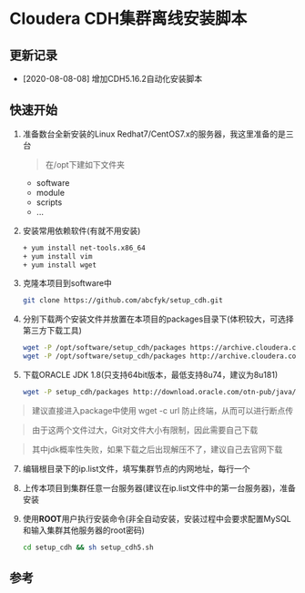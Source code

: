 # Cloudera CDH集群离线安装脚本

## 更新记录
- [2020-08-08-08] 增加CDH5.16.2自动化安装脚本

## 快速开始

1. 准备数台全新安装的Linux Redhat7/CentOS7.x的服务器，我这里准备的是三台

    > 在/opt下建如下文件夹
    * software
    * module
    * scripts
    * ...

2. 安装常用依赖软件(有就不用安装)

    ```bash
    + yum install net-tools.x86_64
    + yum install vim
    + yum install wget
    ```

3. 克隆本项目到software中

    ```bash
    git clone https://github.com/abcfyk/setup_cdh.git
    ```

4. 分别下载两个安装文件并放置在本项目的packages目录下(体积较大，可选择第三方下载工具)

    ```bash
    wget -P /opt/software/setup_cdh/packages https://archive.cloudera.com/cm5/redhat/7/x86_64/cm/5.16.2/RPMS/x86_64/cloudera-manager-daemons-5.16.2-1.cm5162.p0.7.el7.x86_64.rpm
    wget -P /opt/software/setup_cdh/packages http://archive.cloudera.com/cdh5/parcels/latest/CDH-5.16.2-1.cdh5.16.2.p0.8-el7.parcel 
    ```
5. 下载ORACLE JDK 1.8(只支持64bit版本，最低支持8u74，建议为8u181)

    ```bash
    wget -P setup_cdh/packages http://download.oracle.com/otn-pub/java/jdk/8u181-b13/96a7b8442fe848ef90c96a2fad6ed6d1/jdk-8u181-linux-x64.tar.gz
    ```

> 建议直接进入package中使用 wget -c url 防止终端，从而可以进行断点传

> 由于这两个文件过大，Git对文件大小有限制，因此需要自己下载

> 其中jdk概率性失败，如果下载之后出现解压不了，建议自己去官网下载

7. 编辑根目录下的ip.list文件，填写集群节点的内网地址，每行一个

8. 上传本项目到集群任意一台服务器(建议在ip.list文件中的第一台服务器)，准备安装

9. 使用**ROOT**用户执行安装命令(非全自动安装，安装过程中会要求配置MySQL和输入集群其他服务器的root密码)

   ```bash
   cd setup_cdh && sh setup_cdh5.sh
   ```

## 参考


